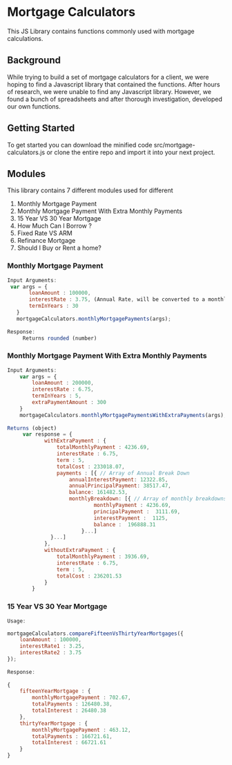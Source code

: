 # Mortgage Calculators

This JS Library contains functions commonly used with mortgage calculations. 

## Background
While trying to build a set of mortgage calculators for a client, we were hoping to find a Javascript library that contained the functions.
After hours of research, we were unable to find any Javascript library. However, we found a bunch of spreadsheets and after thorough investigation, developed our own functions.

## Getting Started
To get started you can download the minified code src/mortgage-calculators.js or clone the entire repo and import it into your next project.

## Modules
This library contains 7 different modules used for different 
  1. Monthly Mortgage Payment
  2. Monthly Mortgage Payment With Extra Monthly Payments
  3. 15 Year VS 30 Year Mortgage
  4. How Much Can I Borrow ?
  5. Fixed Rate VS ARM
  6. Refinance Mortgage
  7. Should I Buy or Rent a home?

### Monthly Mortgage Payment
 ```javascript
Input Arguments:
  var args = {
		loanAmount : 100000,
		interestRate : 3.75, (Annual Rate, will be converted to a monthly percentage in calculations)
		termInYears : 30  
	}
	mortgageCalculators.monthlyMortgagePayments(args);
	
Response:
	  Returns rounded (number)
 ```
  
### Monthly Mortgage Payment With Extra Monthly Payments
```javascript
Input Arguments:
	var args = {
		loanAmount : 200000,
		interestRate : 6.75,
		termInYears : 5,
		extraPaymentAmount : 300
	}
	mortgageCalculators.monthlyMortgagePaymentsWithExtraPayments(args);
	
Returns (object)
	 var response = {
	    	withExtraPayment : {
	    		totalMonthlyPayment : 4236.69,
	    		interestRate : 6.75,
	    		term : 5,
	    		totalCost : 233018.07,
	    		payments : [{ // Array of Annual Break Down
	    	        annualInterestPayment: 12322.85,
	    	        annualPrincipalPayment: 38517.47,
	    	        balance: 161482.53,
	    	        monthlyBreakdown: [{ // Array of monthly breakdowns
	        				monthlyPayment : 4236.69,
	        				principalPayment :  3111.69,
	        				interestPayment :  1125,
	        				balance :  196888.31
	        			}...]
	    	  }...]
	    	},
	    	withoutExtraPayment : {
	    		totalMonthlyPayment : 3936.69,
	    		interestRate : 6.75,
	    		term : 5,
	    		totalCost : 236201.53
	    	}
	    }
 ```
### 15 Year VS 30 Year Mortgage
```javascript
Usage:

mortgageCalculators.compareFifteenVsThirtyYearMortgages({
	loanAmount : 100000,
	interestRate1 : 3.25,
	interestRate2 : 3.75
});
	
Response: 
   
{
	fifteenYearMortgage : {
		monthlyMortgagePayment : 702.67,
		totalPayments : 126480.38,
		totalInterest : 26480.38
	},
	thirtyYearMortgage : {
		monthlyMortgagePayment : 463.12,
		totalPayments : 166721.61,
		totalInterest : 66721.61
	}
}
 ```
